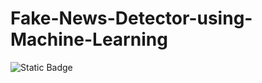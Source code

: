 # Fake-News-Detector-using-Machine-Learning
![Static Badge](https://img.shields.io/badge/Language-Python-blue)
